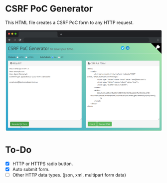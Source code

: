 # CSRF PoC Generator

This HTML file creates a CSRF PoC form to any HTTP request.

<img src="/imgs/csrf.png">
<!--<img src="http://g.recordit.co/aOgxzF9toA.gif"/>-->

# To-Do 
- [x] HTTP or HTTPS radio button.
- [x] Auto submit form.
- [ ] Other HTTP data types. (json, xml, multipart form data)
